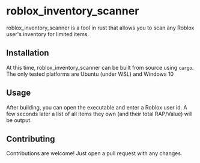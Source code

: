 # roblox_inventory_scanner

roblox_inventory_scanner is a tool in rust that allows you to scan any Roblox user's inventory for limited items.

## Installation

At this time, roblox_inventory_scanner can be built from source using ``cargo``. The only tested platforms are Ubuntu (under WSL) and Windows 10

## Usage

After building, you can open the executable and enter a Roblox user id. A few seconds later a list of all items they own (and their total RAP/Value) will be output.

## Contributing
Contributions are welcome! Just open a pull request with any changes.
